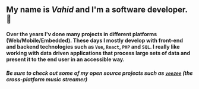 ## My name is ***Vahid*** and I'm a software developer. 🐾

#### Over the years I'v done many projects in different platforms (Web/Mobile/Embedded). These days I mostly develop with front-end and backend technologies such as `Vue`, `React`, `PHP` and `SQL`. I really like working with data driven applications that process large sets of data and present it to the end user in an accessible way.

##### Be sure to check out some of my open source projects such as [`veezee`](https://github.com/veezee-music) (the cross-platform music streamer)
